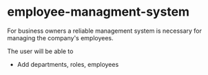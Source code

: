 # employee-managment-system

For business owners a reliable management system is necessary for managing the company's employees. 

The user will be able to 

* Add departments, roles, employees
